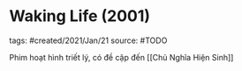 # Waking Life (2001)

tags: #created/2021/Jan/21
source: #TODO

Phim hoạt hình triết lý, có đề cập đến [[Chủ Nghĩa Hiện Sinh]]